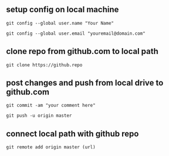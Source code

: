 ## setup config on local machine
```
git config --global user.name "Your Name"

git config --global user.email "youremail@domain.com"
```

## clone repo from github.com to local path 
```
git clone https://github.repo
```

## post changes and push from local drive to github.com
```
git commit -am "your comment here"

git push -u origin master
```

## connect local path with github repo
```
git remote add origin master (url)
```
